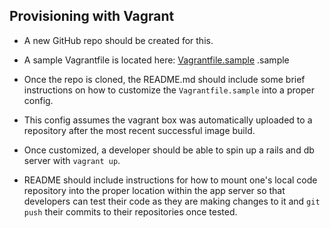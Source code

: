 Provisioning with Vagrant
-

- A new GitHub repo should be created for this.

- A sample Vagrantfile is located here: [Vagrantfile.sample](Vagrantfile)
.sample

- Once the repo is cloned, the README.md should include some brief instructions
 on how to customize the `Vagrantfile.sample` into a proper config.

- This config assumes the vagrant box was automatically uploaded to a repository
 after the most recent successful image build.

- Once customized, a developer should be able to spin up a rails and db server
 with `vagrant up`.

- README should include instructions for how to mount one's local code repository
 into the proper location within the app server so that developers can test
 their code as they are making changes to it and `git push` their commits to
 their repositories once tested.
